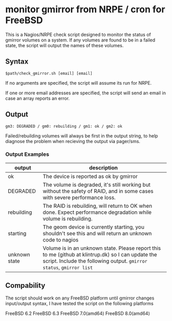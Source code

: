 # monitor gmirror from NRPE / cron for FreeBSD

This is a Nagios/NRPE check script designed to monitor the status of gmirror volumes on a system. If any volumes are found to be in a failed state, the script will output the names of these volumes.

## Syntax

`$path/check_gmirror.sh [email] [email]`

If no arguments are specified, the script will assume its run for NRPE.

If one or more email addresses are specified, the script will send an email in case an array reports an error.

## Output

`gm3: DEGRADED / gm0: rebuilding / gm1: ok / gm2: ok`

Failed/rebuilding volumes will always be first in the output string, to help diagnose the problem when recieving the output via pager/sms.

### Output Examples

| output | description |
| -- | -- |
| ok | The device is reported as ok by gmirror |
| DEGRADED | The volume is degraded, it's still working but without the safety of RAID, and in some cases with severe performance loss. |
| rebuilding | The RAID is rebuilding, will return to OK when done. Expect performance degradation while volume is rebuilding. |
| starting | The geom device is currently starting, you shouldn't see this and will return an unknown code to nagios |
| unknown state | Volume is in an unknown state. Please report this to me (github at klintrup.dk) so I can update the script. Include the following output. `gmirror status`, `gmirror list` |

## Compability

The script should work on any FreeBSD platform until gmirror changes input/output syntax, I have tested the script on the following platforms

FreeBSD 6.2
FreeBSD 6.3
FreeBSD 7.0(amd64)
FreeBSD 8.0(amd64)
